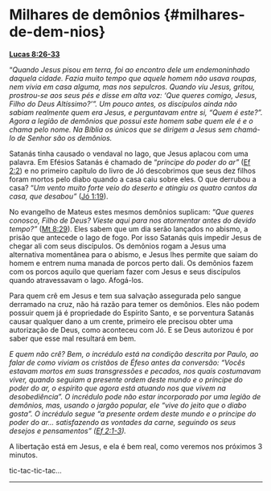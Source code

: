 # Milhares de demônios {#milhares-de-dem-nios}

[**Lucas 8:26-33**](http://bibliaonline.com.br/acf/lc/8/26-33)

“_Quando Jesus pisou em terra, foi ao encontro dele um endemoninhado daquela cidade. Fazia muito tempo que aquele homem não usava roupas, nem vivia em casa alguma, mas nos sepulcros. Quando viu Jesus, gritou, prostrou-se aos seus pés e disse em alta voz: ‘Que queres comigo, Jesus, Filho do Deus Altíssimo?’”. Um pouco antes, os discípulos ainda não sabiam realmente quem era Jesus, e perguntavam entre si, “Quem é este?”. Agora a legião de demônios que possui este homem sabe quem ele é e o chama pelo nome. Na Bíblia os únicos que se dirigem a Jesus sem chamá-lo de Senhor são os demônios._

Satanás tinha causado o vendaval no lago, que Jesus aplacou com uma palavra. Em Efésios Satanás é chamado de “_príncipe do poder do ar”_ ([Ef 2:2](http://bibliaonline.com.br/acf/ef/2/2)) e no primeiro capítulo do livro de Jó descobrimos que seus dez filhos foram mortos pelo diabo quando a casa caiu sobre eles. O que derrubou a casa? “_Um vento muito forte veio do deserto e atingiu os quatro cantos da casa, que desabou”_ ([Jó 1:19](http://bibliaonline.com.br/acf/jó/1/19)).

No evangelho de Mateus estes mesmos demônios suplicam: “_Que queres conosco, Filho de Deus? Vieste aqui para nos atormentar antes do devido tempo?”_ ([Mt 8:29](http://bibliaonline.com.br/acf/mt/8/29)). Eles sabem que um dia serão lançados no abismo, a prisão que antecede o lago de fogo. Por isso Satanás quis impedir Jesus de chegar ali com seus discípulos. Os demônios rogam a Jesus uma alternativa momentânea para o abismo, e Jesus lhes permite que saiam do homem e entrem numa manada de porcos perto dali. Os demônios fazem com os porcos aquilo que queriam fazer com Jesus e seus discípulos quando atravessavam o lago. Afogá-los.

Para quem crê em Jesus e tem sua salvação assegurada pelo sangue derramado na cruz, não há razão para temer os demônios. Eles não podem possuir quem já é propriedade do Espírito Santo, e se porventura Satanás causar qualquer dano a um crente, primeiro ele precisou obter uma autorização de Deus, como aconteceu com Jó. E se Deus autorizou é por saber que esse mal resultará em bem.

_E quem não crê? Bem, o incrédulo está na condição descrita por Paulo, ao falar de como viviam os cristãos de Éfeso antes da conversão: “Vocês estavam mortos em suas transgressões e pecados, nos quais costumavam viver, quando seguiam a presente ordem deste mundo e o príncipe do poder do ar, o espírito que agora está atuando nos que vivem na desobediência”. O incrédulo pode não estar incorporado por uma legião de demônios, mas, usando o jargão popular, ele “vive do jeito que o diabo gosta”. O incrédulo segue “a presente ordem deste mundo e o príncipe do poder do ar... satisfazendo as vontades da carne, seguindo os seus desejos e pensamentos” (_[_Ef 2:1-3_](http://bibliaonline.com.br/acf/ef/2/1-3)_)._

A libertação está em Jesus, e ela é bem real, como veremos nos próximos 3 minutos.

tic-tac-tic-tac...

*****